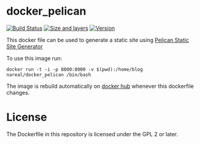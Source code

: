 # docker_pelican

[![Build Status](https://travis-ci.org/nareal/docker_pelican.svg?branch=master)](https://travis-ci.org/nareal/docker_pelican) [![Size and layers](https://images.microbadger.com/badges/image/nareal/docker_pelican.svg)](https://registry.hub.docker.com/u/nareal/docker_pelican) [![Version](https://images.microbadger.com/badges/version/nareal/docker_pelican.svg)](https://registry.hub.docker.com/u/nareal/docker_pelican)

This docker file can be used to generate a static site using [Pelican Static Site Generator](http://blog.getpelican.com/)

To use this image run:

```
docker run -t -i -p 8000:8000 -v $(pwd):/home/blog nareal/docker_pelican /bin/bash
```

The image is rebuild automatically on [docker hub](https://hub.docker.com/r/nareal/docker_pelican/) whenever this dockerfile changes.

# License

The Dockerfile in this repository is licensed under the GPL 2 or later.

